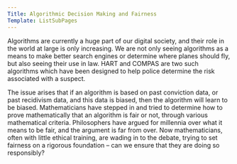 ```yaml
---
Title: Algorithmic Decision Making and Fairness
Template: ListSubPages
---
```


Algorithms are currently a huge part of our digital society, and their role in the world at large is only increasing. We are  not only seeing algorithms as a means to make better search engines or determine where planes should fly, but also seeing their use in law. HART and COMPAS are two such algorithms which have been designed to help police determine the risk associated with a suspect.

The issue arises that if an algorithm is based on past conviction data, or past recidivism data, and this data is biased, then the algorithm will learn to be biased. Mathematicians have stepped in and tried to determine how to prove mathematically that an algorithm is fair or not, through various mathematical criteria. Philosophers have argued for millennia over what it means to be fair, and the argument is far from over. Now mathematicians, often with little ethical training, are wading in to the debate, trying to set fairness on a rigorous foundation – can we ensure that they are doing so responsibly?
